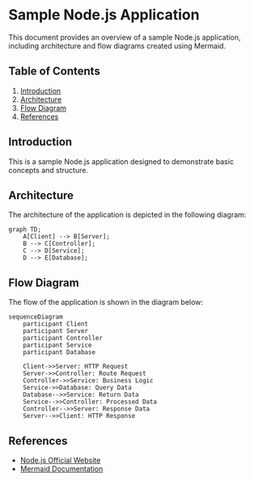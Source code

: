 # Sample Node.js Application

This document provides an overview of a sample Node.js application, including architecture and flow diagrams created using Mermaid.

## Table of Contents
1. [Introduction](#introduction)
2. [Architecture](#architecture)
3. [Flow Diagram](#flow-diagram)
4. [References](#references)

## Introduction
This is a sample Node.js application designed to demonstrate basic concepts and structure.

## Architecture
The architecture of the application is depicted in the following diagram:

```mermaid
graph TD;
    A[Client] --> B[Server];
    B --> C[Controller];
    C --> D[Service];
    D --> E[Database];
```

## Flow Diagram
The flow of the application is shown in the diagram below:

```mermaid
sequenceDiagram
    participant Client
    participant Server
    participant Controller
    participant Service
    participant Database

    Client->>Server: HTTP Request
    Server->>Controller: Route Request
    Controller->>Service: Business Logic
    Service->>Database: Query Data
    Database-->>Service: Return Data
    Service-->>Controller: Processed Data
    Controller-->>Server: Response Data
    Server-->>Client: HTTP Response
```

## References
- [Node.js Official Website](https://nodejs.org/)
- [Mermaid Documentation](https://mermaid-js.github.io/mermaid/#/)